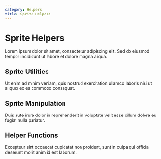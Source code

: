 ```yaml
---
category: Helpers
title: Sprite Helpers
---
```


# Sprite Helpers

Lorem ipsum dolor sit amet, consectetur adipiscing elit. Sed do eiusmod tempor incididunt ut labore et dolore magna aliqua.

## Sprite Utilities

Ut enim ad minim veniam, quis nostrud exercitation ullamco laboris nisi ut aliquip ex ea commodo consequat.

## Sprite Manipulation

Duis aute irure dolor in reprehenderit in voluptate velit esse cillum dolore eu fugiat nulla pariatur.

## Helper Functions

Excepteur sint occaecat cupidatat non proident, sunt in culpa qui officia deserunt mollit anim id est laborum.
